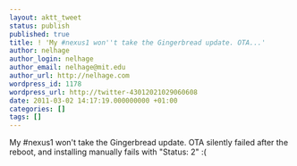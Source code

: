 ```yaml
---
layout: aktt_tweet
status: publish
published: true
title: ! 'My #nexus1 won''t take the Gingerbread update. OTA...'
author: nelhage
author_login: nelhage
author_email: nelhage@mit.edu
author_url: http://nelhage.com
wordpress_id: 1178
wordpress_url: http://twitter-43012021029060608
date: 2011-03-02 14:17:19.000000000 +01:00
categories: []
tags: []
---
```

My #nexus1 won't take the Gingerbread update. OTA silently failed after the reboot, and installing manually fails with "Status: 2" :(
